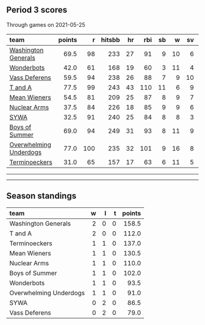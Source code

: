 

## Period 3 scores

Through games on 2021-05-25


|team                                              | points|   r| hitsbb| hr| rbi| sb|  w| sv|  so|   era|  whip|
|:-------------------------------------------------|------:|---:|------:|--:|---:|--:|--:|--:|---:|-----:|-----:|
|[Washington Generals](./washingtongenerals)       |   69.5|  98|    233| 27|  91|  9| 10|  6| 162| 3.143| 1.054|
|[Wonderbots](./wonderbots)                        |   42.0|  61|    168| 19|  60|  3| 11|  4| 153| 2.370| 1.086|
|[Vass Deferens](./vassdeferens)                   |   59.5|  94|    238| 26|  88|  7|  9| 10| 141| 2.661| 1.096|
|[T and A](./tanda)                                |   77.5|  99|    243| 43| 110| 11|  6|  9| 170| 3.511| 1.191|
|[Mean Wieners](./meanwieners)                     |   54.5|  81|    209| 25|  87|  8|  9|  7| 149| 2.376| 1.032|
|[Nuclear Arms](./nucleararms)                     |   37.5|  84|    226| 18|  85|  9|  9|  6| 148| 5.149| 1.314|
|[SYWA](./sywa)                                    |   32.5|  91|    240| 25|  84|  8|  8|  3| 126| 4.487| 1.393|
|[Boys of Summer](./boysofsummer)                  |   69.0|  94|    249| 31|  93|  8| 11|  9| 159| 4.228| 1.246|
|[Overwhelming Underdogs](./overwhelmingunderdogs) |   77.0| 100|    235| 32| 101|  9| 16|  8| 172| 4.093| 1.249|
|[Terminoeckers](./terminoeckers)                  |   31.0|  65|    157| 17|  63|  6| 11|  5| 142| 3.467| 1.259|

* * *
* * *

## Season standings


|team                   |  w|  l|  t| points|
|:----------------------|--:|--:|--:|------:|
|Washington Generals    |  2|  0|  0|  158.5|
|T and A                |  2|  0|  0|  112.0|
|Terminoeckers          |  1|  1|  0|  137.0|
|Mean Wieners           |  1|  1|  0|  130.5|
|Nuclear Arms           |  1|  1|  0|  110.0|
|Boys of Summer         |  1|  1|  0|  102.0|
|Wonderbots             |  1|  1|  0|   93.5|
|Overwhelming Underdogs |  1|  1|  0|   91.0|
|SYWA                   |  0|  2|  0|   86.5|
|Vass Deferens          |  0|  2|  0|   79.0|


